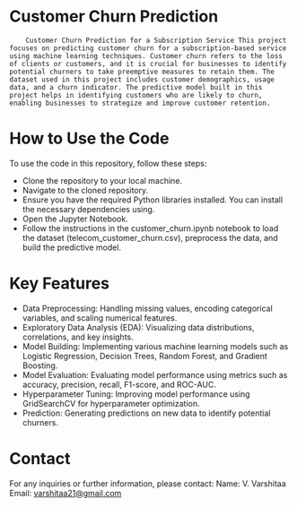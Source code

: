 # Customer Churn Prediction
        Customer Churn Prediction for a Subscription Service This project focuses on predicting customer churn for a subscription-based service using machine learning techniques. Customer churn refers to the loss of clients or customers, and it is crucial for businesses to identify potential churners to take preemptive measures to retain them. The dataset used in this project includes customer demographics, usage data, and a churn indicator. The predictive model built in this project helps in identifying customers who are likely to churn, enabling businesses to strategize and improve customer retention.

# How to Use the Code

To use the code in this repository, follow these steps:
-   Clone the repository to your local machine.
-  Navigate to the cloned repository.
-  Ensure you have the required Python libraries installed. You can install the necessary dependencies using.
-  Open the Jupyter Notebook.
-  Follow the instructions in the customer_churn.ipynb notebook to load the dataset (telecom_customer_churn.csv), preprocess the data, and build the predictive model.

# Key Features
-  Data Preprocessing: Handling missing values, encoding categorical variables, and scaling numerical features.
-  Exploratory Data Analysis (EDA): Visualizing data distributions, correlations, and key insights.
-  Model Building: Implementing various machine learning models such as Logistic Regression, Decision Trees, Random Forest, and Gradient Boosting.
-  Model Evaluation: Evaluating model performance using metrics such as accuracy, precision, recall, F1-score, and ROC-AUC.
-  Hyperparameter Tuning: Improving model performance using GridSearchCV for hyperparameter optimization.
- Prediction: Generating predictions on new data to identify potential churners.

# Contact
For any inquiries or further information, please contact: Name: V. Varshitaa Email: varshitaa21@gmail.com
